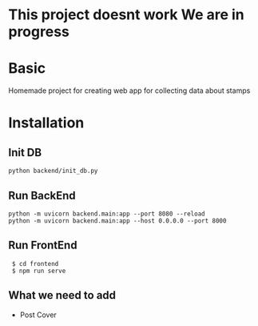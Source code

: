# This project doesnt work We are in progress

# Basic
Homemade project for creating web app for collecting data about stamps

# Installation
## Init DB
```
python backend/init_db.py
```

## Run BackEnd
```
python -m uvicorn backend.main:app --port 8080 --reload
python -m uvicorn backend.main:app --host 0.0.0.0 --port 8000
```

## Run FrontEnd
```
 $ cd frontend
 $ npm run serve
```

## What we need to add
- Post Cover
